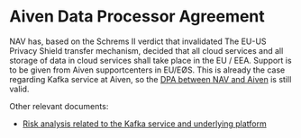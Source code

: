 # Aiven Data Processor Agreement

NAV has, based on the Schrems II verdict that invalidated The EU-US Privacy Shield transfer mechanism, decided that all cloud services and all storage of data in cloud services shall take place in the EU / EEA. Support is to be given from Aiven supportcenters in EU/EØS. This is already the case regarding Kafka service at Aiven, so the [DPA between NAV and Aiven](https://navno.sharepoint.com/:w:/s/Risikovurderinger668/EdtbCu04JCdEkStS2kV5V_MBb-jDYfwyqa8rnnraSJ7pTg?e=Wj6M6B) is still valid.

Other relevant documents:

* [Risk analysis related to the Kafka service and underlying platform](https://apps.powerapps.com/play/f8517640-ea01-46e2-9c09-be6b05013566?ID=190)

